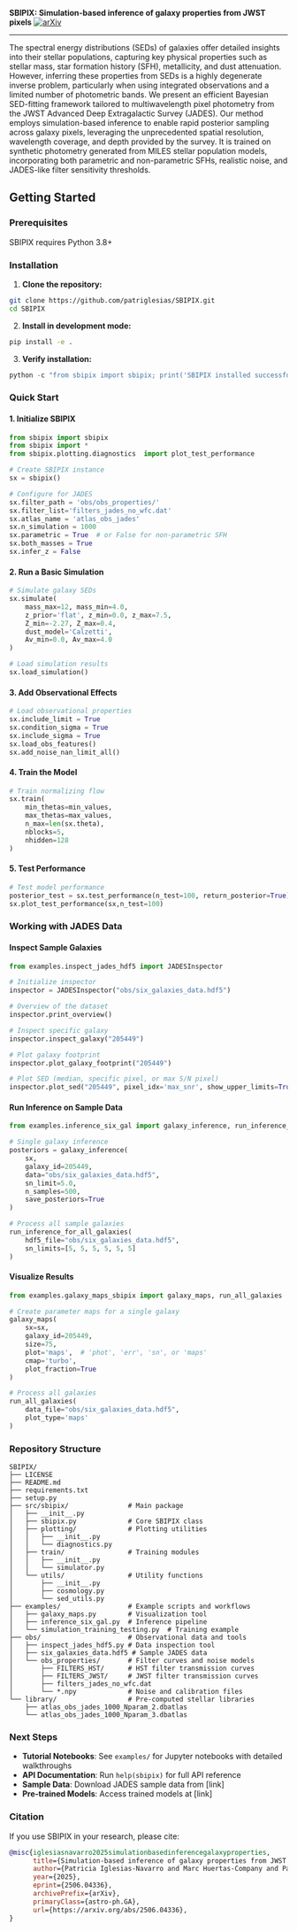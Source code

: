 **SBIPIX: Simulation-based inference of galaxy properties from JWST pixels**
[![arXiv](https://img.shields.io/badge/arXiv-2203.07391-B31B1B.svg)](https://arxiv.org/abs/2506.04336)

---
The spectral energy distributions (SEDs) of galaxies offer detailed insights into their stellar populations, capturing key physical properties such as stellar mass, star formation history (SFH), metallicity, and dust attenuation. However, inferring these properties from SEDs is a highly degenerate inverse problem, particularly when using integrated observations and a limited number of photometric bands. We present an efficient Bayesian SED-fitting framework tailored to multiwavelength pixel photometry from the JWST Advanced Deep Extragalactic Survey (JADES). Our method employs simulation-based inference to enable rapid posterior sampling across galaxy pixels, leveraging the unprecedented spatial resolution, wavelength coverage, and depth provided by the survey. It is trained on synthetic photometry generated from MILES stellar population models, incorporating both parametric and non-parametric SFHs, realistic noise, and JADES-like filter sensitivity thresholds.

## Getting Started

### Prerequisites

SBIPIX requires Python 3.8+


### Installation

1. **Clone the repository:**
```bash
git clone https://github.com/patriglesias/SBIPIX.git
cd SBIPIX
```

2. **Install in development mode:**
```bash
pip install -e .
```

3. **Verify installation:**
```python
python -c "from sbipix import sbipix; print('SBIPIX installed successfully!')"
```

### Quick Start

#### 1. Initialize SBIPIX
```python
from sbipix import sbipix
from sbipix import *
from sbipix.plotting.diagnostics  import plot_test_performance

# Create SBIPIX instance
sx = sbipix()

# Configure for JADES
sx.filter_path = 'obs/obs_properties/'
sx.filter_list='filters_jades_no_wfc.dat'
sx.atlas_name = 'atlas_obs_jades'
sx.n_simulation = 1000
sx.parametric = True  # or False for non-parametric SFH
sx.both_masses = True
sx.infer_z = False
```

#### 2. Run a Basic Simulation
```python
# Simulate galaxy SEDs
sx.simulate(
    mass_max=12, mass_min=4.0,
    z_prior='flat', z_min=0.0, z_max=7.5,
    Z_min=-2.27, Z_max=0.4,
    dust_model='Calzetti',
    Av_min=0.0, Av_max=4.0
)

# Load simulation results
sx.load_simulation()
```

#### 3. Add Observational Effects
```python
# Load observational properties
sx.include_limit = True
sx.condition_sigma = True
sx.include_sigma = True
sx.load_obs_features()
sx.add_noise_nan_limit_all()
```

#### 4. Train the Model
```python
# Train normalizing flow
sx.train(
    min_thetas=min_values,
    max_thetas=max_values,
    n_max=len(sx.theta),
    nblocks=5,
    nhidden=128
)
```

#### 5. Test Performance
```python
# Test model performance
posterior_test = sx.test_performance(n_test=100, return_posterior=True)
sx.plot_test_performance(sx,n_test=100)

```

### Working with JADES Data

#### Inspect Sample Galaxies
```python
from examples.inspect_jades_hdf5 import JADESInspector

# Initialize inspector
inspector = JADESInspector("obs/six_galaxies_data.hdf5")

# Overview of the dataset
inspector.print_overview()

# Inspect specific galaxy
inspector.inspect_galaxy("205449")

# Plot galaxy footprint
inspector.plot_galaxy_footprint("205449")

# Plot SED (median, specific pixel, or max S/N pixel)
inspector.plot_sed("205449", pixel_idx='max_snr', show_upper_limits=True)
```

#### Run Inference on Sample Data
```python
from examples.inference_six_gal import galaxy_inference, run_inference_for_all_galaxies

# Single galaxy inference
posteriors = galaxy_inference(
    sx, 
    galaxy_id=205449,
    data="obs/six_galaxies_data.hdf5",
    sn_limit=5.0,
    n_samples=500,
    save_posteriors=True
)

# Process all sample galaxies
run_inference_for_all_galaxies(
    hdf5_file="obs/six_galaxies_data.hdf5",
    sn_limits=[5, 5, 5, 5, 5, 5]
)
```

#### Visualize Results
```python
from examples.galaxy_maps_sbipix import galaxy_maps, run_all_galaxies

# Create parameter maps for a single galaxy
galaxy_maps(
    sx=sx,
    galaxy_id=205449,
    size=75,
    plot='maps',  # 'phot', 'err', 'sn', or 'maps'
    cmap='turbo',
    plot_fraction=True
)

# Process all galaxies
run_all_galaxies(
    data_file="obs/six_galaxies_data.hdf5",
    plot_type='maps'
)
```

### Repository Structure

```
SBIPIX/
├── LICENSE
├── README.md
├── requirements.txt
├── setup.py
├── src/sbipix/               # Main package
│   ├── __init__.py       
│   ├── sbipix.py             # Core SBIPIX class
│   ├── plotting/             # Plotting utilities
│   │   ├── __init__.py
│   │   └── diagnostics.py
│   ├── train/                # Training modules
│   │   ├── __init__.py
│   │   └── simulator.py
│   └── utils/                # Utility functions
│       ├── __init__.py
│       ├── cosmology.py
│       └── sed_utils.py
├── examples/                 # Example scripts and workflows
│   ├── galaxy_maps.py        # Visualization tool
│   ├── inference_six_gal.py  # Inference pipeline
│   └── simulation_training_testing.py  # Training example
├── obs/                      # Observational data and tools
│   ├── inspect_jades_hdf5.py # Data inspection tool
│   ├── six_galaxies_data.hdf5 # Sample JADES data
│   └── obs_properties/       # Filter curves and noise models
│       ├── FILTERS_HST/      # HST filter transmission curves
│       ├── FILTERS_JWST/     # JWST filter transmission curves
│       ├── filters_jades_no_wfc.dat
│       └── *.npy             # Noise and calibration files
└── library/                  # Pre-computed stellar libraries
    ├── atlas_obs_jades_1000_Nparam_2.dbatlas
    └── atlas_obs_jades_1000_Nparam_3.dbatlas
```

### Next Steps

- **Tutorial Notebooks**: See `examples/` for Jupyter notebooks with detailed walkthroughs
- **API Documentation**: Run `help(sbipix)` for full API reference  
- **Sample Data**: Download JADES sample data from [link]
- **Pre-trained Models**: Access trained models at [link]

### Citation

If you use SBIPIX in your research, please cite:
```bibtex
@misc{iglesiasnavarro2025simulationbasedinferencegalaxyproperties,
      title={Simulation-based inference of galaxy properties from JWST pixels}, 
      author={Patricia Iglesias-Navarro and Marc Huertas-Company and Pablo Pérez-González and Johan H. Knapen and ChangHoon Hahn and Anton M. Koekemoer and Steven L. Finkelstein and Natalia Villanueva and Andrés Asensio Ramos},
      year={2025},
      eprint={2506.04336},
      archivePrefix={arXiv},
      primaryClass={astro-ph.GA},
      url={https://arxiv.org/abs/2506.04336}, 
}
```